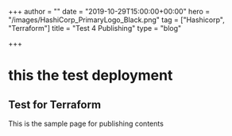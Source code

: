 +++
author = ""
date = "2019-10-29T15:00:00+00:00"
hero = "/images/HashiCorp_PrimaryLogo_Black.png"
tag = ["Hashicorp", "Terraform"]
title = "Test 4 Publishing"
type = "blog"

+++
# this the test deployment

## Test for Terraform

This is the sample page for publishing contents
